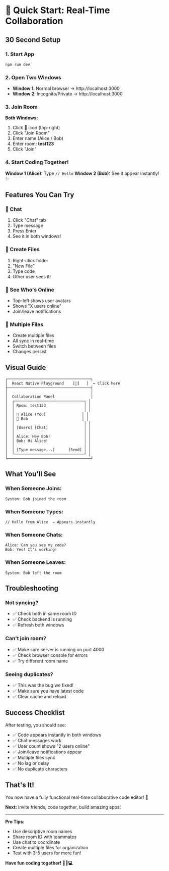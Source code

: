 # 🚀 Quick Start: Real-Time Collaboration

## 30 Second Setup

### 1. Start App
```bash
npm run dev
```

### 2. Open Two Windows
- **Window 1**: Normal browser → http://localhost:3000
- **Window 2**: Incognito/Private → http://localhost:3000

### 3. Join Room

**Both Windows:**
1. Click 👥 icon (top-right)
2. Click "Join Room"
3. Enter name (Alice / Bob)
4. Enter room: **test123**
5. Click "Join"

### 4. Start Coding Together!

**Window 1 (Alice):** Type `// Hello`
**Window 2 (Bob):** See it appear instantly! ✨

## Features You Can Try

### 💬 Chat
1. Click "Chat" tab
2. Type message
3. Press Enter
4. See it in both windows!

### 📁 Create Files
1. Right-click folder
2. "New File"
3. Type code
4. Other user sees it!

### 👥 See Who's Online
- Top-left shows user avatars
- Shows "X users online"
- Join/leave notifications

### 🎨 Multiple Files
- Create multiple files
- All sync in real-time
- Switch between files
- Changes persist

## Visual Guide

```
┌─────────────────────────────────────┐
│  React Native Playground    [👥]   │  ← Click here
├─────────────────────────────────────┤
│                                     │
│  Collaboration Panel                │
│  ┌───────────────────────────────┐ │
│  │ Room: test123                 │ │
│  │                               │ │
│  │ 👤 Alice (You)                │ │
│  │ 👤 Bob                        │ │
│  │                               │ │
│  │ [Users] [Chat]                │ │
│  │                               │ │
│  │ Alice: Hey Bob!               │ │
│  │ Bob: Hi Alice!                │ │
│  │                               │ │
│  │ [Type message...]      [Send] │ │
│  └───────────────────────────────┘ │
└─────────────────────────────────────┘
```

## What You'll See

### When Someone Joins:
```
System: Bob joined the room
```

### When Someone Types:
```
// Hello from Alice  ← Appears instantly
```

### When Someone Chats:
```
Alice: Can you see my code?
Bob: Yes! It's working!
```

### When Someone Leaves:
```
System: Bob left the room
```

## Troubleshooting

### Not syncing?
- ✅ Check both in same room ID
- ✅ Check backend is running
- ✅ Refresh both windows

### Can't join room?
- ✅ Make sure server is running on port 4000
- ✅ Check browser console for errors
- ✅ Try different room name

### Seeing duplicates?
- ✅ This was the bug we fixed!
- ✅ Make sure you have latest code
- ✅ Clear cache and reload

## Success Checklist

After testing, you should see:

- ✅ Code appears instantly in both windows
- ✅ Chat messages work
- ✅ User count shows "2 users online"
- ✅ Join/leave notifications appear
- ✅ Multiple files sync
- ✅ No lag or delay
- ✅ No duplicate characters

## That's It!

You now have a fully functional real-time collaborative code editor! 🎉

**Next:** Invite friends, code together, build amazing apps!

---

**Pro Tips:**
- Use descriptive room names
- Share room ID with teammates
- Use chat to coordinate
- Create multiple files for organization
- Test with 3-5 users for more fun!

**Have fun coding together! 🚀👥💻**

